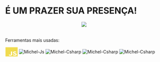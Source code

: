 <div>
   <h1>É UM PRAZER SUA PRESENÇA!</h1>
</div>
<div align="center">
  <img height="180em" src="https://github-readme-stats.vercel.app/api/top-langs/?username=michel-bittencourt&layout=compact&langs_count=7&theme=dark"/>
</div>
<div> 
<div style="display: inline_block;"><br>
<div>
 <p>Ferramentas mais usadas:</p>
</div>
    <img align="center" alt="Michel-Js" height="30" width="40" src="https://raw.githubusercontent.com/devicons/devicon/master/icons/javascript/javascript-plain.svg">
   <i class="devicon-angularjs-plain colored"></i>
    <img align="center" alt="Michel-Js" height="30" width="40" src="https://upload.wikimedia.org/wikipedia/commons/b/b2/Bootstrap_logo.svg">
    <img align="center" alt="Michel-Csharp" height="30" width="40" src="https://upload.wikimedia.org/wikipedia/commons/1/18/ISO_C%2B%2B_Logo.svg">
    <img align="center" alt="Michel-Csharp" height="30" width="40" src="https://cdn.worldvectorlogo.com/logos/c--4.svg">
   <img align="center" alt="Michel-Csharp" height="30" width="40" src="https://cdn.worldvectorlogo.com/logos/microsoft-sql-server-1.svg">
   
</div>
